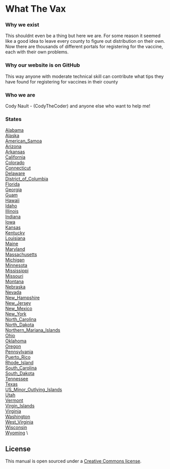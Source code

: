 # What The Vax

### Why we exist
This shouldnt even be a thing but here we are. For some reason it seemed like a good idea to leave every county to figure out distribution on their own.
Now there are thousands of different portals for registering for the vaccine, each with their own problems. 

### Why our website is on GitHub
This way anyone with moderate technical skill can contribute what tips they have found for registering for vaccines in their county

### Who we are

Cody Nault - (CodyTheCoder)
and anyone else who want to help me!

### States

[Alabama](Alabama/README.md) \
[Alaska](Alaska/README.md) \
[American_Samoa](American_Samoa/README.md) \
[Arizona](Arizona/README.md) \
[Arkansas](Arkansas/README.md) \
[California](California/README.md) \
[Colorado](Colorado/README.md) \
[Connecticut](Connecticut/README.md) \
[Delaware](Delaware/README.md) \
[District_of_Columbia](District_of_Columbia/README.md) \
[Florida](Florida/README.md) \
[Georgia](Georgia/README.md) \
[Guam](Guam/README.md) \
[Hawaii](Hawaii/README.md) \
[Idaho](Idaho/README.md) \
[Illinois](Illinois/README.md) \
[Indiana](Indiana/README.md) \
[Iowa](Iowa/README.md) \
[Kansas](Kansas/README.md) \
[Kentucky](Kentucky/README.md) \
[Louisiana](Louisiana/README.md) \
[Maine](Maine/README.md) \
[Maryland](Maryland/README.md) \
[Massachusetts](Massachusetts/README.md) \
[Michigan](Michigan/README.md) \
[Minnesota](Minnesota/README.md) \
[Mississippi](Mississippi/README.md) \
[Missouri](Missouri/README.md) \
[Montana](Montana/README.md) \
[Nebraska](Nebraska/README.md) \
[Nevada](Nevada/README.md) \
[New_Hampshire](New_Hampshire/README.md) \
[New_Jersey](New_Jersey/README.md) \
[New_Mexico](New_Mexico/README.md) \
[New_York](New_York/README.md) \
[North_Carolina](North_Carolina/README.md) \
[North_Dakota](North_Dakota/README.md) \
[Northern_Mariana_Islands](Northern_Mariana_Islands/README.md) \
[Ohio](Ohio/README.md) \
[Oklahoma](Oklahoma/README.md) \
[Oregon](Oregon/README.md) \
[Pennsylvania](Pennsylvania/README.md) \
[Puerto_Rico](Puerto_Rico/README.md) \
[Rhode_Island](Rhode_Island/README.md) \
[South_Carolina](South_Carolina/README.md) \
[South_Dakota](South_Dakota/README.md) \
[Tennessee](Tennessee/README.md) \
[Texas](Texas/README.md) \
[US_Minor_Outlying_Islands](US_Minor_Outlying_Islands/README.md) \
[Utah](Utah/README.md) \
[Vermont](Vermont/README.md) \
[Virgin_Islands](Virgin_Islands/README.md) \
[Virginia](Virginia/README.md) \
[Washington](Washington/README.md) \
[West_Virginia](West_Virginia/README.md) \
[Wisconsin](Wisconsin/README.md) \
[Wyoming](Wyoming/README.md) \



## License
This manual is open sourced under a [Creative Commons license](http://creativecommons.org/licenses/by/3.0/deed.en_US).
